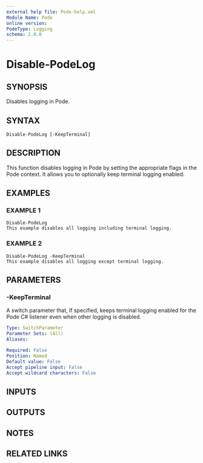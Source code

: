 ```yaml
---
external help file: Pode-help.xml
Module Name: Pode
online version:
PodeType: Logging
schema: 2.0.0
---
```


# Disable-PodeLog

## SYNOPSIS
Disables logging in Pode.

## SYNTAX

```
Disable-PodeLog [-KeepTerminal]
```

## DESCRIPTION
This function disables logging in Pode by setting the appropriate flags in the Pode context.
It allows you to optionally keep terminal logging enabled.

## EXAMPLES

### EXAMPLE 1
```
Disable-PodeLog
This example disables all logging including terminal logging.
```

### EXAMPLE 2
```
Disable-PodeLog -KeepTerminal
This example disables all logging except terminal logging.
```

## PARAMETERS

### -KeepTerminal
A switch parameter that, if specified, keeps terminal logging enabled for the Pode C# listener even when other logging is disabled.

```yaml
Type: SwitchParameter
Parameter Sets: (All)
Aliases:

Required: False
Position: Named
Default value: False
Accept pipeline input: False
Accept wildcard characters: False
```

## INPUTS

## OUTPUTS

## NOTES

## RELATED LINKS
